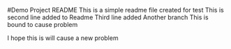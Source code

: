 #Demo Project README
This is a simple readme file created for test
This is second line added to Readme
Third line added
Another branch
This is bound to cause problem

I hope this is will cause a new problem

